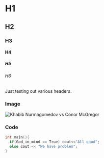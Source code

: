 # H1
## H2
### H3
#### H4
##### H5
###### H6

Just testing out various headers.
### Image
![Khabib Nurmagomedov vs Conor McGregor](https://encrypted-tbn0.gstatic.com/images?q=tbn:ANd9GcRf2aCUSA9TekIB9sBxwFXVuC7zjld4Y5prAw&usqp=CAU)

### Code

``` cpp
int main(){
  if(God_in_mind == True) cout<<"All good";
  else cout << "We have problem";
}
```
